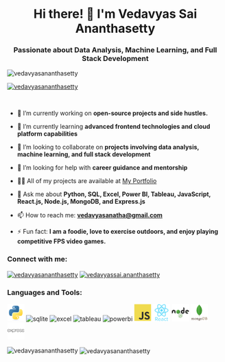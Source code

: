 <h1 align="center">Hi there! 👋 I'm Vedavyas Sai Ananthasetty</h1>
<h3 align="center">Passionate about Data Analysis, Machine Learning, and Full Stack Development</h3>

<p align="left"> <img src="https://komarev.com/ghpvc/?username=vedavyasananthasetty&label=Profile%20views&color=0e75b6&style=flat" alt="vedavyasananthasetty" /> </p>

<p align="left"> <a href="https://github.com/ryo-ma/github-profile-trophy"><img src="https://github-profile-trophy.vercel.app/?username=vedavyasananthasetty" alt="vedavyasananthasetty" /></a> </p>

<p align="left">
  <a href="https://twitter.com/" target="_blank"><img src="https://img.shields.io/twitter/follow/?logo=twitter&style=for-the-badge" alt="" /></a>
</p>

- 🔭 I’m currently working on **open-source projects and side hustles.**

- 🌱 I’m currently learning **advanced frontend technologies and cloud platform capabilities**

- 👯 I’m looking to collaborate on **projects involving data analysis, machine learning, and full stack development**

- 🤝 I’m looking for help with **career guidance and mentorship**

- 👨‍💻 All of my projects are available at [My Portfolio](https://my-portfolio-chi-blond.vercel.app/)

- 💬 Ask me about **Python, SQL, Excel, Power BI, Tableau, JavaScript, React.js, Node.js, MongoDB, and Express.js**

- 📫 How to reach me: **vedavyasanatha@gmail.com**

- ⚡ Fun fact: **I am a foodie, love to exercise outdoors, and enjoy playing competitive FPS video games.**

<h3 align="left">Connect with me:</h3>
<p align="left">
  <a href="https://linkedin.com/in/vedavyasananthasetty" target="blank"><img align="center" src="https://raw.githubusercontent.com/rahuldkjain/github-profile-readme-generator/master/src/images/icons/Social/linked-in-alt.svg" alt="vedavyasananthasetty" height="30" width="40" /></a>
  <a href="https://fb.com/vedavyassai.ananthasetty" target="blank"><img align="center" src="https://raw.githubusercontent.com/rahuldkjain/github-profile-readme-generator/master/src/images/icons/Social/facebook.svg" alt="vedavyassai.ananthasetty" height="30" width="40" /></a>
</p>

<h3 align="left">Languages and Tools:</h3>
<p align="left"> 
  <img src="https://raw.githubusercontent.com/devicons/devicon/master/icons/python/python-original.svg" alt="python" width="40" height="40"/>
  <img src="https://www.vectorlogo.zone/logos/sqlite/sqlite-icon.svg" alt="sqlite" width="40" height="40"/>
  <img src="https://www.logo.wine/a/logo/Microsoft_Excel/Microsoft_Excel-Logo.wine.svg" alt="excel" width="40" height="40"/>
  <img src="https://www.google.com/url?sa=i&url=https%3A%2F%2Fwww.svgrepo.com%2Fsvg%2F354427%2Ftableau&psig=AOvVaw1yEoTn9hGZ_e9UzVzmtLIX&ust=1718994563648000&source=images&cd=vfe&opi=89978449&ved=0CBEQjRxqFwoTCKCKg_3n6oYDFQAAAAAdAAAAABAE" alt="tableau" width="40" height="40"/>
  <img src="https://www.vectorlogo.zone/logos/microsoft_powerbi/microsoft_powerbi-icon.svg" alt="powerbi" width="40" height="40"/>
  <img src="https://raw.githubusercontent.com/devicons/devicon/master/icons/javascript/javascript-original.svg" alt="javascript" width="40" height="40"/>
  <img src="https://raw.githubusercontent.com/devicons/devicon/master/icons/react/react-original-wordmark.svg" alt="react" width="40" height="40"/>
  <img src="https://raw.githubusercontent.com/devicons/devicon/master/icons/nodejs/nodejs-original-wordmark.svg" alt="nodejs" width="40" height="40"/>
  <img src="https://raw.githubusercontent.com/devicons/devicon/master/icons/mongodb/mongodb-original-wordmark.svg" alt="mongodb" width="40" height="40"/>
  <img src="https://raw.githubusercontent.com/devicons/devicon/master/icons/express/express-original-wordmark.svg" alt="expressjs" width="40" height="40"/>
  <!-- Add more icons as per your specific skills -->
</p>

<p><img align="left" src="https://github-readme-stats.vercel.app/api/top-langs?username=vedavyasananthasetty&show_icons=true&locale=en&layout=compact" alt="vedavyasananthasetty" /></p>

<p>&nbsp;<img align="center" src="https://github-readme-stats.vercel.app/api?username=vedavyasananthasetty&show_icons=true&locale=en" alt="vedavyasananthasetty" /></p>
